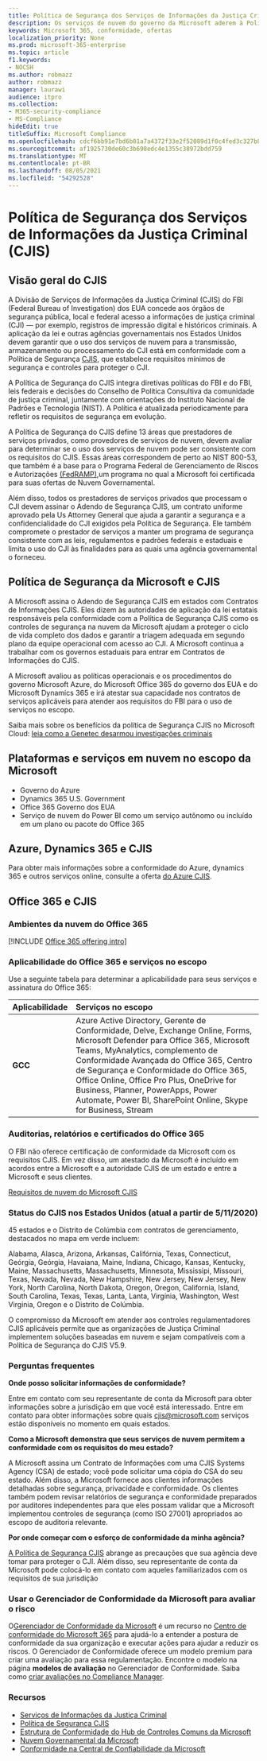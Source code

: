 ```yaml
---
title: Política de Segurança dos Serviços de Informações da Justiça Criminal (CJIS)
description: Os serviços de nuvem do governo da Microsoft aderem à Política de Segurança dos Serviços de Informações da Justiça Criminal dos EUA.
keywords: Microsoft 365, conformidade, ofertas
localization_priority: None
ms.prod: microsoft-365-enterprise
ms.topic: article
f1.keywords:
- NOCSH
ms.author: robmazz
author: robmazz
manager: laurawi
audience: itpro
ms.collection:
- M365-security-compliance
- MS-Compliance
hideEdit: true
titleSuffix: Microsoft Compliance
ms.openlocfilehash: cdcf6bb91e7bd6b01a7a4372f33e2f52089d1f0c4fed3c327b85a3a13eafeac2
ms.sourcegitcommit: af1925730de60c3b698edc4e1355c38972bdd759
ms.translationtype: MT
ms.contentlocale: pt-BR
ms.lasthandoff: 08/05/2021
ms.locfileid: "54292528"
---
```

# <a name="criminal-justice-information-services-cjis-security-policy"></a>Política de Segurança dos Serviços de Informações da Justiça Criminal (CJIS)

## <a name="cjis-overview"></a>Visão geral do CJIS

A Divisão de Serviços de Informações da Justiça Criminal (CJIS) do FBI (Federal Bureau of Investigation) dos EUA concede aos órgãos de segurança pública, local e federal acesso a informações de justiça criminal (CJI) — por exemplo, registros de impressão digital e históricos criminais. A aplicação da lei e outras agências governamentais nos Estados Unidos devem garantir que o uso dos serviços de nuvem para a transmissão, armazenamento ou processamento do CJI está em conformidade com a Política de Segurança [CJIS](https://aka.ms/cjis-security-policy), que estabelece requisitos mínimos de segurança e controles para proteger o CJI.

A Política de Segurança do CJIS integra diretivas políticas do FBI e do FBI, leis federais e decisões do Conselho de Política Consultiva da comunidade de justiça criminal, juntamente com orientações do Instituto Nacional de Padrões e Tecnologia (NIST). A Política é atualizada periodicamente para refletir os requisitos de segurança em evolução.

A Política de Segurança do CJIS define 13 áreas que prestadores de serviços privados, como provedores de serviços de nuvem, devem avaliar para determinar se o uso dos serviços de nuvem pode ser consistente com os requisitos do CJIS. Essas áreas correspondem de perto ao NIST 800-53, que também é a base para o Programa Federal de Gerenciamento de Riscos e Autorizações [(FedRAMP),](offering-FedRAMP.md)um programa no qual a Microsoft foi certificada para suas ofertas de Nuvem Governamental.

Além disso, todos os prestadores de serviços privados que processam o CJI devem assinar o Adendo de Segurança CJIS, um contrato uniforme aprovado pela Us Attorney General que ajuda a garantir a segurança e a confidencialidade do CJI exigidos pela Política de Segurança. Ele também compromete o prestador de serviços a manter um programa de segurança consistente com as leis, regulamentos e padrões federais e estaduais e limita o uso do CJI às finalidades para as quais uma agência governamental o forneceu.

## <a name="microsoft-and-cjis-security-policy"></a>Política de Segurança da Microsoft e CJIS

A Microsoft assina o Adendo de Segurança CJIS em estados com Contratos de Informações CJIS. Eles dizem às autoridades de aplicação da lei estatais responsáveis pela conformidade com a Política de Segurança CJIS como os controles de segurança na nuvem da Microsoft ajudam a proteger o ciclo de vida completo dos dados e garantir a triagem adequada em segundo plano da equipe operacional com acesso ao CJI. A Microsoft continua a trabalhar com os governos estaduais para entrar em Contratos de Informações do CJIS.

A Microsoft avaliou as políticas operacionais e os procedimentos do governo Microsoft Azure, do Microsoft Office 365 do governo dos EUA e do Microsoft Dynamics 365 e irá atestar sua capacidade nos contratos de serviços aplicáveis para atender aos requisitos do FBI para o uso de serviços no escopo.

Saiba mais sobre os benefícios da política de Segurança CJIS no Microsoft Cloud: [leia como a Genetec desarmou investigações criminais](https://customers.microsoft.com/story/genetec)

## <a name="microsoft-in-scope-cloud-platforms--services"></a>Plataformas e serviços em nuvem no escopo da Microsoft

- Governo do Azure
- Dynamics 365 U.S. Government
- Office 365 Governo dos EUA
- Serviço de nuvem do Power BI como um serviço autônomo ou incluído em um plano ou pacote do Office 365

## <a name="azure-dynamics-365-and-cjis"></a>Azure, Dynamics 365 e CJIS

Para obter mais informações sobre a conformidade do Azure, dynamics 365 e outros serviços online, consulte a oferta [do Azure CJIS](/azure/compliance/offerings/offering-cjis).

## <a name="office-365-and-cjis"></a>Office 365 e CJIS

### <a name="office-365-cloud-environments"></a>Ambientes da nuvem do Office 365

[!INCLUDE [Office 365 offering intro](../includes/o365-offering-introduction.md)]

### <a name="office-365-applicability-and-in-scope-services"></a>Aplicabilidade do Office 365 e serviços no escopo

Use a seguinte tabela para determinar a aplicabilidade para seus serviços e assinatura do Office 365:

| **Aplicabilidade** | **Serviços no escopo** |
|:------------------|:----------------------|
| **GCC** | Azure Active Directory, Gerente de Conformidade, Delve, Exchange Online, Forms, Microsoft Defender para Office 365, Microsoft Teams, MyAnalytics, complemento de Conformidade Avançada do Office 365, Centro de Segurança e Conformidade do Office 365, Office Online, Office Pro Plus, OneDrive for Business, Planner, PowerApps, Power Automate, Power BI, SharePoint Online, Skype for Business, Stream |

### <a name="office-365-audits-reports-and-certificates"></a>Auditorias, relatórios e certificados do Office 365

O FBI não oferece certificação de conformidade da Microsoft com os requisitos CJIS. Em vez disso, um atestado da Microsoft é incluído em acordos entre a Microsoft e a autoridade CJIS de um estado e entre a Microsoft e seus clientes.

[Requisitos de nuvem do Microsoft CJIS](https://aka.ms/MicrosoftCJISCloudRequirements)

### <a name="cjis-status-in-the-united-states-current-as-of-1152020"></a>Status do CJIS nos Estados Unidos (atual a partir de 5/11/2020)

45 estados e o Distrito de Colúmbia com contratos de gerenciamento, destacados no mapa em verde incluem:

Alabama, Alasca, Arizona, Arkansas, Califórnia, Texas, Connecticut, Geórgia, Geórgia, Havaiana, Maine, Indiana, Chicago, Kansas, Kentucky, Maine, Massachusetts, Massachusetts, Minnesota, Mississipi, Missouri, Texas, Nevada, Nevada, New Hampshire, New Jersey, New Jersey, New York, North Carolina, North Dakota, Oregon, Oregon, California, Island, South Carolina, Texas, Texas, Lanta, Lanta, Virgínia, Washington, West Virginia, Oregon e o Distrito de Colúmbia.

O compromisso da Microsoft em atender aos controles regulamentadores CJIS aplicáveis permite que as organizações de Justiça Criminal implementem soluções baseadas em nuvem e sejam compatíveis com a Política de Segurança do CJIS V5.9.

### <a name="frequently-asked-questions"></a>Perguntas frequentes

**Onde posso solicitar informações de conformidade?**

Entre em contato com seu representante de conta da Microsoft para obter informações sobre a jurisdição em que você está interessado. Entre em contato para obter informações sobre quais <cjis@microsoft.com> serviços estão disponíveis no momento em quais estados.

**Como a Microsoft demonstra que seus serviços de nuvem permitem a conformidade com os requisitos do meu estado?**

A Microsoft assina um Contrato de Informações com uma CJIS Systems Agency (CSA) de estado; você pode solicitar uma cópia do CSA do seu estado. Além disso, a Microsoft fornece aos clientes informações detalhadas sobre segurança, privacidade e conformidade. Os clientes também podem revisar relatórios de segurança e conformidade preparados por auditores independentes para que eles possam validar que a Microsoft implementou controles de segurança (como ISO 27001) apropriados ao escopo de auditoria relevante.

**Por onde começar com o esforço de conformidade da minha agência?**

[A Política de Segurança CJIS](https://aka.ms/cjis-security-policy) abrange as precauções que sua agência deve tomar para proteger o CJI. Além disso, seu representante de conta da Microsoft pode colocá-lo em contato com aqueles familiarizados com os requisitos de sua jurisdição

### <a name="use-microsoft-compliance-manager-to-assess-your-risk"></a>Usar o Gerenciador de Conformidade da Microsoft para avaliar o risco

O[Gerenciador de Conformidade da Microsoft](/microsoft-365/compliance/compliance-manager) é um recurso no [Centro de conformidade do Microsoft 365](/microsoft-365/compliance/microsoft-365-compliance-center) para ajudá-lo a entender a postura de conformidade da sua organização e executar ações para ajudar a reduzir os riscos. O Gerenciador de Conformidade oferece um modelo premium para criar uma avaliação para essa regulamentação. Encontre o modelo na página **modelos de avaliação** no Gerenciador de Conformidade. Saiba como [criar avaliações no Compliance Manager](/microsoft-365/compliance/compliance-manager-assessments).

### <a name="resources"></a>Recursos

- [Serviços de Informações da Justiça Criminal](https://aka.ms/cjis)
- [Política de Segurança CJIS](https://aka.ms/cjis-security-policy)
- [Estrutura de Conformidade do Hub de Controles Comuns da Microsoft](https://www.microsoft.com/trustcenter/common-controls-hub)
- [Nuvem Governamental da Microsoft](https://go.microsoft.com/fwlink/?linkid=2087246)
- [Conformidade na Central de Confiabilidade da Microsoft](https://www.microsoft.com/trust-center/compliance/compliance-overview)
